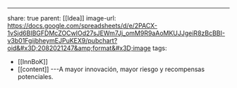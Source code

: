 ---
share: true
parent: [[Idea]]
image-url: https://docs.google.com/spreadsheets/d/e/2PACX-1vSjd6BIBGFDMcZOCwIOd27sJEWm7Jj_omM9R9aAoMKUJJgeiR8zBcBBI-v3b01FgijbheymEJPuKEX9/pubchart?oid&#x3D;2082021247&amp;format&#x3D;image
tags:
- [[InnBoK]]
- [[content]]
---A mayor innovación, mayor riesgo y recompensas potenciales.